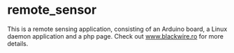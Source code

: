 remote_sensor
=============

This is a remote sensing application, consisting of an Arduino board, a Linux daemon application and a php page.
Check out www.blackwire.ro for more details.

